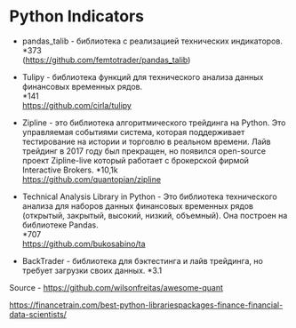 # Python Indicators
* pandas_talib - библиотека с реализацией технических индикаторов.  
*373  
(https://github.com/femtotrader/pandas_talib)
* Tulipy - библиотека функций для технического анализа данных финансовых временных рядов.  
*141  
https://github.com/cirla/tulipy
* Zipline - это библиотека алгоритмического трейдинга на Python. Это управляемая событиями система, которая поддерживает тестирование на истории и торговлю в реальном времени. Лайв трейдинг в 2017 году был прекращен, но появился open-source проект Zipline-live который работает с брокерской фирмой Interactive Brokers.
*10,1k  
https://github.com/quantopian/zipline
* Technical Analysis Library in Python - Это библиотека технического анализа для наборов данных финансовых временных рядов (открытый, закрытый, высокий, низкий, объемный). Она построен на библиотеке Pandas.  
*707  
https://github.com/bukosabino/ta

* BackTrader - библиотека для бэктестинга и лайв трейдинга, но требует загрузки своих данных.
*3.1


Source - https://github.com/wilsonfreitas/awesome-quant

https://financetrain.com/best-python-librariespackages-finance-financial-data-scientists/
